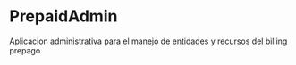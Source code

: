 # PrepaidAdmin
Aplicacion administrativa para el manejo de entidades y recursos del billing prepago
